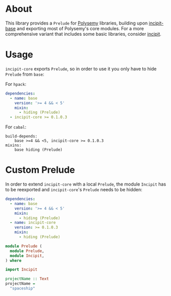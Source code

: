 # About

This library provides a `Prelude` for [Polysemy] libraries, building upon [incipit-base] and exporting most of
Polysemy's core modules.
For a more comprehensive variant that includes some basic libraries, consider [incipit].

# Usage

`incipit-core` exports `Prelude`, so in order to use it you only have to hide `Prelude` from `base`:

For `hpack`:
```yaml
dependencies:
  - name: base
    version: '>= 4 && < 5'
    mixin:
      - hiding (Prelude)
  - incipit-core >= 0.1.0.3
```

For `cabal`:
```cabal
build-depends:
    base >=4 && <5, incipit-core >= 0.1.0.3
mixins:
    base hiding (Prelude)
```

# Custom Prelude

In order to extend `incipit-core` with a local `Prelude`, the module `Incipit` has to be reexported and `incipit-core`'s
`Prelude` needs to be hidden:

```yaml
dependencies:
  - name: base
    version: '>= 4 && < 5'
    mixin:
      - hiding (Prelude)
  - name: incipit-core
    version: >= 0.1.0.3
    mixin:
      - hiding (Prelude)
```

```haskell
module Prelude (
  module Prelude,
  module Incipit,
) where

import Incipit

projectName :: Text
projectName =
  "spaceship"
```

[incipit-base]: https://hackage.haskell.org/package/incipit-base
[incipit]: https://hackage.haskell.org/package/incipit
[Polysemy]: https://hackage.haskell.org/package/polysemy
